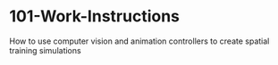 # 101-Work-Instructions
How to use computer vision and animation controllers to create spatial training simulations
